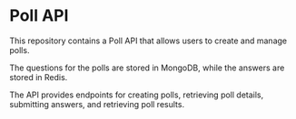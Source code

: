 # Poll API
This repository contains a Poll API that allows users to create and manage polls. 

The questions for the polls are stored in MongoDB, while the answers are stored in Redis. 

The API provides endpoints for creating polls, retrieving poll details, submitting answers, and retrieving poll results.

